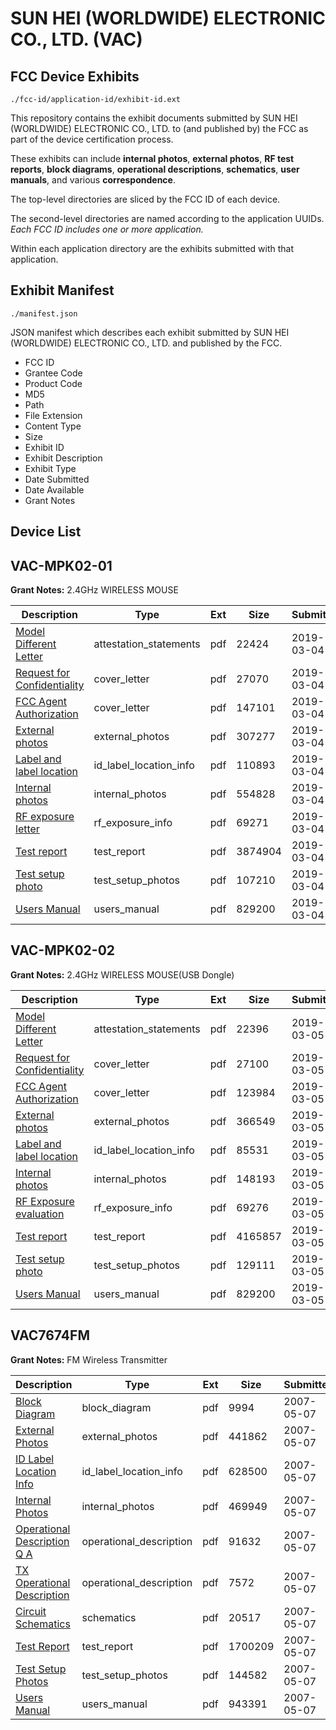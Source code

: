 # SUN HEI (WORLDWIDE) ELECTRONIC CO., LTD. (VAC)
## FCC Device Exhibits

```
./fcc-id/application-id/exhibit-id.ext
```

This repository contains the exhibit documents submitted by SUN HEI (WORLDWIDE) ELECTRONIC CO., LTD. to (and published by) the FCC as part of the device certification process.

These exhibits can include **internal photos**, **external photos**, **RF test reports**, **block diagrams**, **operational descriptions**, **schematics**, **user manuals**, and various **correspondence**.

The top-level directories are sliced by the FCC ID of each device.

The second-level directories are named according to the application UUIDs. *Each FCC ID includes one or more application.*

Within each application directory are the exhibits submitted with that application. 

## Exhibit Manifest

```
./manifest.json
```

JSON manifest which describes each exhibit submitted by SUN HEI (WORLDWIDE) ELECTRONIC CO., LTD. and published by the FCC.

- FCC ID
- Grantee Code
- Product Code
- MD5
- Path
- File Extension
- Content Type
- Size
- Exhibit ID
- Exhibit Description
- Exhibit Type
- Date Submitted
- Date Available
- Grant Notes

## Device List
## VAC-MPK02-01
**Grant Notes:** 2.4GHz WIRELESS MOUSE

| Description | Type | Ext | Size | Submitted | Available |
| ----------- | ---- | --- | ---- | --------- | --------- |
| [Model Different Letter](VAC-MPK02-01/00dfbc1d5afcae4d3d899e491a66630a/4188435.pdf) | attestation_statements | pdf | 22424 | 2019-03-04 | 2019-03-05 |
| [Request for Confidentiality](VAC-MPK02-01/00dfbc1d5afcae4d3d899e491a66630a/4188433.pdf) | cover_letter | pdf | 27070 | 2019-03-04 | 2019-03-05 |
| [FCC Agent Authorization](VAC-MPK02-01/00dfbc1d5afcae4d3d899e491a66630a/4188434.pdf) | cover_letter | pdf | 147101 | 2019-03-04 | 2019-03-05 |
| [External photos](VAC-MPK02-01/00dfbc1d5afcae4d3d899e491a66630a/4188436.pdf) | external_photos | pdf | 307277 | 2019-03-04 | 2019-03-05 |
| [Label and label location](VAC-MPK02-01/00dfbc1d5afcae4d3d899e491a66630a/4188438.pdf) | id_label_location_info | pdf | 110893 | 2019-03-04 | 2019-03-05 |
| [Internal photos](VAC-MPK02-01/00dfbc1d5afcae4d3d899e491a66630a/4188437.pdf) | internal_photos | pdf | 554828 | 2019-03-04 | 2019-03-05 |
| [RF exposure letter](VAC-MPK02-01/00dfbc1d5afcae4d3d899e491a66630a/4188470.pdf) | rf_exposure_info | pdf | 69271 | 2019-03-04 | 2019-03-05 |
| [Test report](VAC-MPK02-01/00dfbc1d5afcae4d3d899e491a66630a/4188469.pdf) | test_report | pdf | 3874904 | 2019-03-04 | 2019-03-05 |
| [Test setup photo](VAC-MPK02-01/00dfbc1d5afcae4d3d899e491a66630a/4188441.pdf) | test_setup_photos | pdf | 107210 | 2019-03-04 | 2019-03-05 |
| [Users Manual](VAC-MPK02-01/00dfbc1d5afcae4d3d899e491a66630a/4188442.pdf) | users_manual | pdf | 829200 | 2019-03-04 | 2019-03-05 |
## VAC-MPK02-02
**Grant Notes:** 2.4GHz WIRELESS MOUSE(USB Dongle)

| Description | Type | Ext | Size | Submitted | Available |
| ----------- | ---- | --- | ---- | --------- | --------- |
| [Model Different Letter](VAC-MPK02-02/800b34711831f471ab7bfb4215746d6f/4189755.pdf) | attestation_statements | pdf | 22396 | 2019-03-05 | 2019-03-05 |
| [Request for Confidentiality](VAC-MPK02-02/800b34711831f471ab7bfb4215746d6f/4189753.pdf) | cover_letter | pdf | 27100 | 2019-03-05 | 2019-03-05 |
| [FCC Agent Authorization](VAC-MPK02-02/800b34711831f471ab7bfb4215746d6f/4189754.pdf) | cover_letter | pdf | 123984 | 2019-03-05 | 2019-03-05 |
| [External photos](VAC-MPK02-02/800b34711831f471ab7bfb4215746d6f/4189756.pdf) | external_photos | pdf | 366549 | 2019-03-05 | 2019-03-05 |
| [Label and label location](VAC-MPK02-02/800b34711831f471ab7bfb4215746d6f/4189758.pdf) | id_label_location_info | pdf | 85531 | 2019-03-05 | 2019-03-05 |
| [Internal photos](VAC-MPK02-02/800b34711831f471ab7bfb4215746d6f/4189757.pdf) | internal_photos | pdf | 148193 | 2019-03-05 | 2019-03-05 |
| [RF Exposure evaluation](VAC-MPK02-02/800b34711831f471ab7bfb4215746d6f/4189763.pdf) | rf_exposure_info | pdf | 69276 | 2019-03-05 | 2019-03-05 |
| [Test report](VAC-MPK02-02/800b34711831f471ab7bfb4215746d6f/4189762.pdf) | test_report | pdf | 4165857 | 2019-03-05 | 2019-03-05 |
| [Test setup photo](VAC-MPK02-02/800b34711831f471ab7bfb4215746d6f/4189761.pdf) | test_setup_photos | pdf | 129111 | 2019-03-05 | 2019-03-05 |
| [Users Manual](VAC-MPK02-02/800b34711831f471ab7bfb4215746d6f/4188442.pdf) | users_manual | pdf | 829200 | 2019-03-05 | 2019-03-05 |
## VAC7674FM
**Grant Notes:** FM Wireless Transmitter

| Description | Type | Ext | Size | Submitted | Available |
| ----------- | ---- | --- | ---- | --------- | --------- |
| [Block Diagram](VAC7674FM/902beaf12d59c8bee35706d8d67ec84b/789190.pdf) | block_diagram | pdf | 9994 | 2007-05-07 | 2007-05-07 |
| [External Photos](VAC7674FM/902beaf12d59c8bee35706d8d67ec84b/789192.pdf) | external_photos | pdf | 441862 | 2007-05-07 | 2007-05-07 |
| [ID Label Location Info](VAC7674FM/902beaf12d59c8bee35706d8d67ec84b/789193.pdf) | id_label_location_info | pdf | 628500 | 2007-05-07 | 2007-05-07 |
| [Internal Photos](VAC7674FM/902beaf12d59c8bee35706d8d67ec84b/789194.pdf) | internal_photos | pdf | 469949 | 2007-05-07 | 2007-05-07 |
| [Operational Description Q A](VAC7674FM/902beaf12d59c8bee35706d8d67ec84b/789195.pdf) | operational_description | pdf | 91632 | 2007-05-07 | 2007-05-07 |
| [TX Operational Description](VAC7674FM/902beaf12d59c8bee35706d8d67ec84b/789197.pdf) | operational_description | pdf | 7572 | 2007-05-07 | 2007-05-07 |
| [Circuit Schematics](VAC7674FM/902beaf12d59c8bee35706d8d67ec84b/789191.pdf) | schematics | pdf | 20517 | 2007-05-07 | 2007-05-07 |
| [Test Report](VAC7674FM/902beaf12d59c8bee35706d8d67ec84b/789189.pdf) | test_report | pdf | 1700209 | 2007-05-07 | 2007-05-07 |
| [Test Setup Photos](VAC7674FM/902beaf12d59c8bee35706d8d67ec84b/789196.pdf) | test_setup_photos | pdf | 144582 | 2007-05-07 | 2007-05-07 |
| [Users Manual](VAC7674FM/902beaf12d59c8bee35706d8d67ec84b/789198.pdf) | users_manual | pdf | 943391 | 2007-05-07 | 2007-05-07 |
